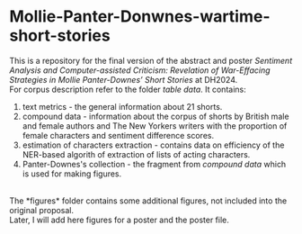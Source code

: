 # Mollie-Panter-Donwnes-wartime-short-stories
This is a repository for the final version of the abstract and poster *Sentiment Analysis and Computer-assisted Criticism: Revelation of War-Effacing Strategies in  Mollie Panter-Downes’ Short Stories* at DH2024.<br>
For corpus description refer to the folder *table data*. It contains:<br>
1) text metrics - the general information about 21 shorts.
2) compound data - information about the corpus of shorts by British male and female authors and The New Yorkers writers with the proportion of female characters and sentiment difference scores.
3) estimation of characters extraction - contains data on efficiency of the NER-based algorith of extraction of lists of acting characters.
4) Panter-Downes's collection - the fragment from *compound data* which is used for making figures.
<br>
The *figures* folder contains some additional figures, not included into the original proposal.<br>
Later, I will add here figures for a poster and the poster file.
